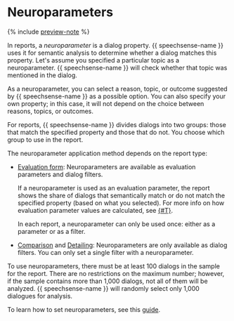 # Neuroparameters

{% include [preview-note](../../../_includes/note-preview.md) %}

In reports, a _neuroparameter_ is a dialog property. {{ speechsense-name }} uses it for semantic analysis to determine whether a dialog matches this property. Let's assume you specified a particular topic as a neuroparameter. {{ speechsense-name }} will check whether that topic was mentioned in the dialog.

As a neuroparameter, you can select a reason, topic, or outcome suggested by {{ speechsense-name }} as a possible option. You can also specify your own property; in this case, it will not depend on the choice between reasons, topics, or outcomes.

For reports, {{ speechsense-name }} divides dialogs into two groups: those that match the specified property and those that do not. You choose which group to use in the report.

The neuroparameter application method depends on the report type:

* [Evaluation form](evaluation-form.md): Neuroparameters are available as evaluation parameters and dialog filters.

   If a neuroparameter is used as an evaluation parameter, the report shows the share of dialogs that semantically match or do not match the specified property (based on what you selected). For more info on how evaluation parameter values are calculated, see [{#T}](evaluation-form.md#form).

   In each report, a neuroparameter can only be used once: either as a parameter or as a filter.

* [Comparison](comparison.md) and [Detailing](details.md): Neuroparameters are only available as dialog filters. You can only set a single filter with a neuroparameter.

To use neuroparameters, there must be at least 100 dialogs in the sample for the report. There are no restrictions on the maximum number; however, if the sample contains more than 1,000 dialogs, not all of them will be analyzed. {{ speechsense-name }} will randomly select only 1,000 dialogues for analysis.

To learn how to set neuroparameters, see this [guide](../../operations/data/manage-reports.md#apply-neuro-parameter).
